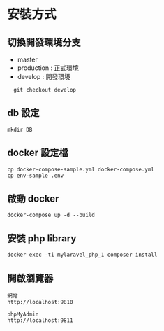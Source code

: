 # 安裝方式

## 切換開發環境分支

  - master
  - production : 正式環境
  - develop : 開發環境
```
  git checkout develop
```

## db 設定
```
mkdir DB
```

## docker 設定檔

```
cp docker-compose-sample.yml docker-compose.yml
cp env-sample .env
```

## 啟動 docker

```
docker-compose up -d --build
```

## 安裝 php library

```
docker exec -ti mylaravel_php_1 composer install
```

## 開啟瀏覽器

    網站
    http://localhost:9810

    phpMyAdmin
    http://localhost:9811

